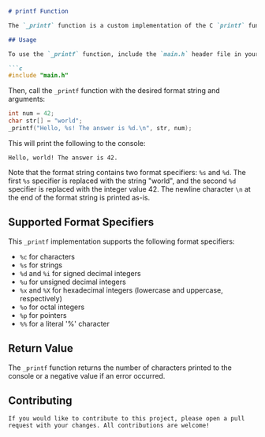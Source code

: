 ```markdown
# printf Function

The `_printf` function is a custom implementation of the C `printf` function that takes a format string and a variable number of arguments, and prints the formatted output to the console.

## Usage

To use the `_printf` function, include the `main.h` header file in your C program:

```c
#include "main.h"
```

Then, call the `_printf` function with the desired format string and arguments:

```c
int num = 42;
char str[] = "world";
_printf("Hello, %s! The answer is %d.\n", str, num);
```

This will print the following to the console:

```
Hello, world! The answer is 42.
```

Note that the format string contains two format specifiers: `%s` and `%d`. The first `%s` specifier is replaced with the string "world", and the second `%d` specifier is replaced with the integer value 42. The newline character `\n` at the end of the format string is printed as-is.

## Supported Format Specifiers

This `_printf` implementation supports the following format specifiers:

- `%c` for characters
- `%s` for strings
- `%d` and `%i` for signed decimal integers
- `%u` for unsigned decimal integers
- `%x` and `%X` for hexadecimal integers (lowercase and uppercase, respectively)
- `%o` for octal integers
- `%p` for pointers
- `%%` for a literal '%' character

## Return Value

The `_printf` function returns the number of characters printed to the console or a negative value if an error occurred.

## Contributing

```
If you would like to contribute to this project, please open a pull request with your changes. All contributions are welcome!
```
